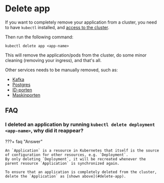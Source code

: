 # Delete app
If you want to completely remove your application from a cluster, you need to have `kubectl` installed, and [access to the cluster](https://doc.nais.io/basics/access/#setup-your-kubeconfig).

Then run the following command:

```
kubectl delete app <app-name>
```

This will remove the application/pods from the cluster, do some minor cleaning (removing your ingress), and that's all.

Other services needs to be manually removed, such as:

- [Kafka](../addons/kafka.md#permanently-deleting-topic-and-data)
- [Postgres](../persistence/postgres.md#deleting-the-database)
- [ID-porten](../security/auth/idporten.md#permanently-deleting-a-client)
- [Maskinporten](../security/auth/maskinporten/client.md#permanently-deleting-a-client)

## FAQ

### I deleted an application by running `kubectl delete deployment <app-name>`, why did it reappear?

???+ faq "Answer"

    An `Application` is a resource in Kubernetes that itself is the source of configuration for other resources, e.g. `Deployment`.
    By only deleting `Deployment`, it will be recreated whenever the parent resource `Application` is synchronized again.

    To ensure that an application is completely deleted from the cluster, delete the `Application` as [shown above](#delete-app).
